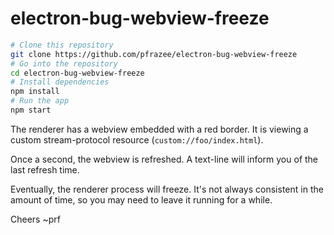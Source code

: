 # electron-bug-webview-freeze

```bash
# Clone this repository
git clone https://github.com/pfrazee/electron-bug-webview-freeze
# Go into the repository
cd electron-bug-webview-freeze
# Install dependencies
npm install
# Run the app
npm start
```

The renderer has a webview embedded with a red border. It is viewing a custom stream-protocol resource (`custom://foo/index.html`).

Once a second, the webview is refreshed. A text-line will inform you of the last refresh time.

Eventually, the renderer process will freeze. It's not always consistent in the amount of time, so you may need to leave it running for a while.

Cheers ~prf